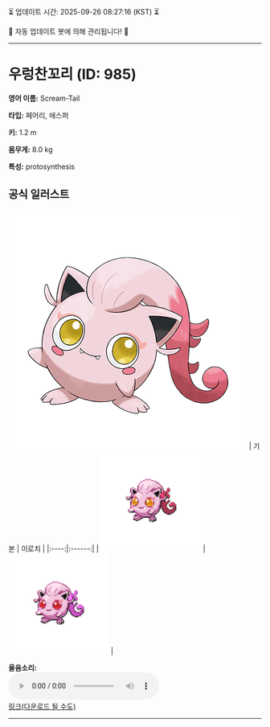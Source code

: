 
⏳ 업데이트 시간: 2025-09-26 08:27:16 (KST) ⏳

🤖 자동 업데이트 봇에 의해 관리됩니다! 🤖

---

# 우렁찬꼬리 (ID: 985)
**영어 이름:** Scream-Tail

**타입:** 페어리, 에스퍼

**키:** 1.2 m

**몸무게:** 8.0 kg

**특성:** protosynthesis

## 공식 일러스트
![](https://raw.githubusercontent.com/PokeAPI/sprites/master/sprites/pokemon/other/official-artwork/985.png)
| 기본 | 이로치 |
|:----:|:------:|
| <img src="https://raw.githubusercontent.com/PokeAPI/sprites/master/sprites/pokemon/985.png" width="200"> | <img src="https://raw.githubusercontent.com/PokeAPI/sprites/master/sprites/pokemon/shiny/985.png" width="200"> |

**울음소리:**<br><audio controls src="https://raw.githubusercontent.com/PokeAPI/cries/main/cries/pokemon/latest/985.ogg"></audio><br> [링크(다운로드 될 수도)](https://raw.githubusercontent.com/PokeAPI/cries/main/cries/pokemon/latest/985.ogg)


---

